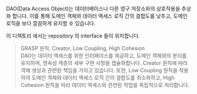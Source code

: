 
DAO(Data Access Object)는 데이터베이스나 다른 영구 저장소와의 상호작용을 추상화 합니다.
이를 통해 도메인 객체와 데이터 액세스 로직 간의 결합도를 낮추고, 도메인 로직을 보다 깔끔하게 유지할 수 있습니다.

이 디렉토리 에서는
repository 의 interface 들이 위치합니다.

> GRASP 원칙: Creator, Low Coupling, High Cohesion \
>  DAO는 데이터 액세스를 위한 인터페이스를 제공하고, 도메인 객체와의 분리를 유지하며, 영속성 계층의 세부 구현 사항을 캡슐화합니다.
> Creator 원칙에 따라 객체 생성과 관련된 책임을 가지고 있습니다. 또한, Low Coupling 원칙을 적용하여 도메인 객체와 데이터 액세스 로직 간의 결합도를 최소화하고, High Cohesion 원칙을 따라 데이터 액세스와 관련된 작업을 독립적으로 처리합니다.
